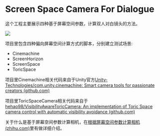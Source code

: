 # Screen Space Camera For Dialogue
这个工程主要展示四种基于屏幕空间参数，计算双人对白镜头的方法。

![](https://pic1.zhimg.com/v2-22e83e931d4312ca61b2108d861d5900_1440w.jpg)

项目里包含四种偏向屏幕空间计算方式的脚本，分别建立测试场景:

- Cinemachine
- ScreenHorizon
- ScreenSpace
- ToricSpace

项目里Cinemachine相关代码来自于Unity官方[Unity-Technologies/com.unity.cinemachine: Smart camera tools for passionate creators (github.com)](https://github.com/Unity-Technologies/com.unity.cinemachine)

项目里ToricSpaceCamera相关代码来自于[hehao98/VisibilityAwareToricCamera: An implementation of Toric Space camera control with automatic visibility avoidance (github.com)](https://github.com/hehao98/VisibilityAwareToricCamera)

关于什么是基于屏幕空间参数计算相机，在[根据屏幕空间参数计算相机(zhihu.com)](https://zhuanlan.zhihu.com/p/372617646)里有做详细介绍。

